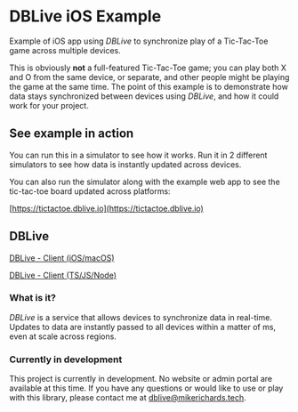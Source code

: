 # DBLive iOS Example
Example of iOS app using *DBLive* to synchronize play of a Tic-Tac-Toe game across multiple devices.

This is obviously **not** a full-featured Tic-Tac-Toe game; you can play both X and O from the same device, or separate, and other people might be playing the game at the same time. The point of this example is to demonstrate how data stays synchronized between devices using *DBLive*, and how it could work for your project.

## See example in action
You can run this in a simulator to see how it works. Run it in 2 different simulators to see how data is instantly updated across devices. 

You can also run the simulator along with the example web app to see the tic-tac-toe board updated across platforms:

[https://tictactoe.dblive.io](https://tictactoe.dblive.io)

## DBLive
[DBLive - Client (iOS/macOS)](https://github.com/DBLive/dblive-client-ios-macos)

[DBLive - Client (TS/JS/Node)](https://github.com/DBLive/dblive-client-ts-js-node)

### What is it?
*DBLive* is a service that allows devices to synchronize data in real-time. Updates to data are instantly passed to all devices within a matter of ms, even at scale across regions.

### Currently in development
This project is currently in development. No website or admin portal are available at this time. If you have any questions or would like to use or play with this library, please contact me at [dblive@mikerichards.tech](mailto:dblive@mikerichards.tech).
